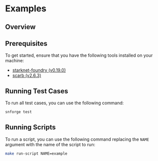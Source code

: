 # Examples

## Overview

## Prerequisites


To get started, ensure that you have the following tools installed on your machine:

- [starknet-foundry (v0.19.0)](https://github.com/foundry-rs/starknet-foundry/releases/tag/v0.19.0)
- [scarb (v2.6.3)](https://github.com/software-mansion/scarb/releases/tag/v2.6.3)

## Running Test Cases

To run all test cases, you can use the following command:

```sh
snforge test
```

## Running Scripts

To run a script, you can use the following command replacing the `NAME` argument with the name of the script to run:

```sh
make run-script NAME=example
```
